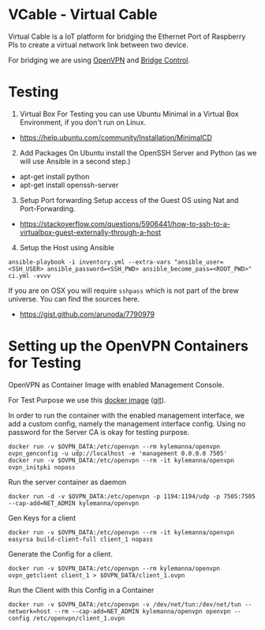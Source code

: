 # VCable - Virtual Cable

Virtual Cable is a IoT platform for bridging the Ethernet Port of Raspberry PIs to create a virtual network link between two device.

For bridging we are using [OpenVPN](https://www.openvpn.org) and 
[Bridge Control](https://openvpn.net/index.php/open-source/documentation/miscellaneous/76-ethernet-bridging.html).

# Testing


1) Virtual Box
For Testing you can use Ubuntu Minimal in a Virtual Box Environment, if you don't run on Linux. 
- https://help.ubuntu.com/community/Installation/MinimalCD

2) Add Packages 
On Ubuntu install the OpenSSH Server and Python (as we will use Ansible in a second step.)
- apt-get install python
- apt-get install openssh-server

3) Setup Port forwarding
Setup access of the Guest OS using Nat and Port-Forwarding.
- https://stackoverflow.com/questions/5906441/how-to-ssh-to-a-virtualbox-guest-externally-through-a-host

4) Setup the Host using Ansible

```
ansible-playbook -i inventory.yml --extra-vars "ansible_user=<SSH_USER> ansible_password=<SSH_PWD> ansible_become_pass=<ROOT_PWD>" ci.yml -vvvv
```

If you are on OSX you will require ```sshpass``` which is not part of the brew universe. You can find the sources here. 
- https://gist.github.com/arunoda/7790979


# Setting up the OpenVPN Containers for Testing

OpenVPN as Container Image with enabled Management Console. 

For Test Purpose we use this [docker image](https://hub.docker.com/r/kylemanna/openvpn/) ([git](https://github.com/kylemanna/docker-openvpn)).

In order to run the container with the enabled management interface, we add a custom config, namely the management interface config. Using
no password for the Server CA is okay for testing purpose.

```
docker run -v $OVPN_DATA:/etc/openvpn --rm kylemanna/openvpn ovpn_genconfig -u udp://localhost -e 'management 0.0.0.0 7505'
docker run -v $OVPN_DATA:/etc/openvpn --rm -it kylemanna/openvpn ovpn_initpki nopass
```

Run the server container as daemon

```
docker run -d -v $OVPN_DATA:/etc/openvpn -p 1194:1194/udp -p 7505:7505 --cap-add=NET_ADMIN kylemanna/openvpn
```

Gen Keys for a client

```
docker run -v $OVPN_DATA:/etc/openvpn --rm -it kylemanna/openvpn easyrsa build-client-full client_1 nopass
```

Generate the Config for a client. 

```
docker run -v $OVPN_DATA:/etc/openvpn --rm kylemanna/openvpn ovpn_getclient client_1 > $OVPN_DATA/client_1.ovpn
```

Run the Client with this Config in a Container

```
docker run -v $OVPN_DATA:/etc/openvpn -v /dev/net/tun:/dev/net/tun --network=host --rm --cap-add=NET_ADMIN kylemanna/openvpn openvpn --config /etc/openvpn/client_1.ovpn
```
